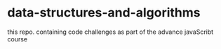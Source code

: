 # data-structures-and-algorithms
this repo. containing code challenges as part of the advance javaScribt course 
